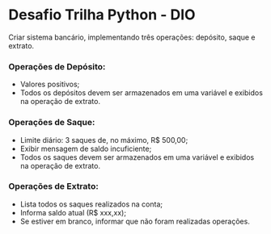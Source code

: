 # Desafio Trilha Python - DIO

Criar sistema bancário, implementando três operações: depósito, saque e extrato.


### Operações de Depósito:
- Valores positivos;
- Todos os depósitos devem ser armazenados em uma variável e exibidos na operação de extrato.


### Operações de Saque:
- Limite diário: 3 saques de, no máximo, R$ 500,00;
- Exibir mensagem de saldo incuficiente;
- Todos os saques devem ser armazenados em uma variável e exibidos na operação de extrato.


### Operações de Extrato:
- Lista todos os saques realizados na conta;
- Informa saldo atual (R$ xxx,xx);
- Se estiver em branco, informar que não foram realizadas operações.